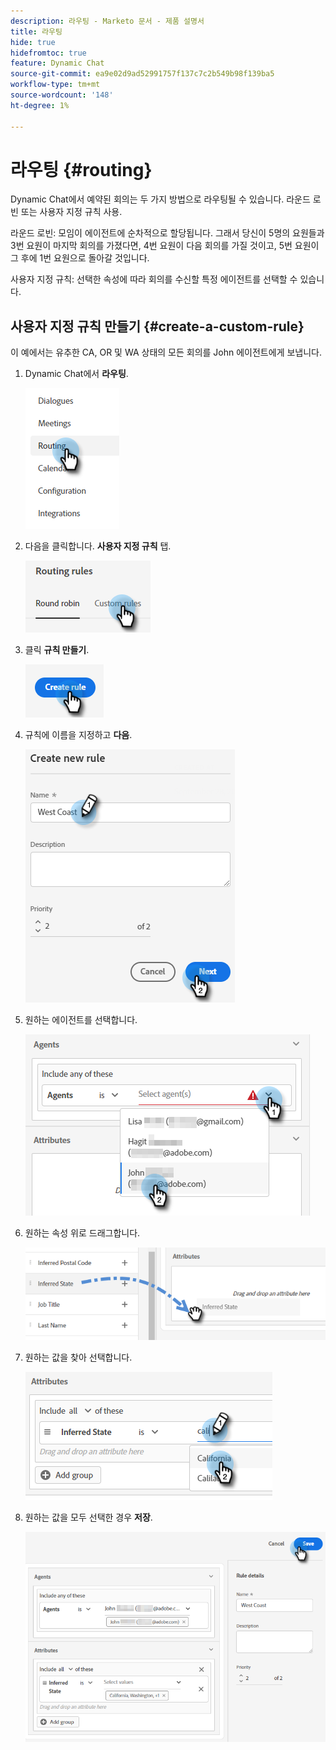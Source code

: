 ```yaml
---
description: 라우팅 - Marketo 문서 - 제품 설명서
title: 라우팅
hide: true
hidefromtoc: true
feature: Dynamic Chat
source-git-commit: ea9e02d9ad52991757f137c7c2b549b98f139ba5
workflow-type: tm+mt
source-wordcount: '148'
ht-degree: 1%

---
```


# 라우팅 {#routing}

Dynamic Chat에서 예약된 회의는 두 가지 방법으로 라우팅될 수 있습니다. 라운드 로빈 또는 사용자 지정 규칙 사용.

라운드 로빈: 모임이 에이전트에 순차적으로 할당됩니다. 그래서 당신이 5명의 요원들과 3번 요원이 마지막 회의를 가졌다면, 4번 요원이 다음 회의를 가질 것이고, 5번 요원이 그 후에 1번 요원으로 돌아갈 것입니다.

사용자 지정 규칙: 선택한 속성에 따라 회의를 수신할 특정 에이전트를 선택할 수 있습니다.

## 사용자 지정 규칙 만들기 {#create-a-custom-rule}

이 예에서는 유추한 CA, OR 및 WA 상태의 모든 회의를 John 에이전트에게 보냅니다.

1. Dynamic Chat에서 **라우팅**.

   ![](assets/routing-1.png)

1. 다음을 클릭합니다. **사용자 지정 규칙** 탭.

   ![](assets/routing-2.png)

1. 클릭 **규칙 만들기**.

   ![](assets/routing-3.png)

1. 규칙에 이름을 지정하고 **다음**.

   ![](assets/routing-4.png)

1. 원하는 에이전트를 선택합니다.

   ![](assets/routing-5.png)

1. 원하는 속성 위로 드래그합니다.

   ![](assets/routing-6.png)

1. 원하는 값을 찾아 선택합니다.

   ![](assets/routing-7.png)

1. 원하는 값을 모두 선택한 경우 **저장**.

   ![](assets/routing-8.png)
